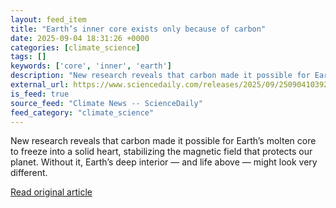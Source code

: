 ```yaml
---
layout: feed_item
title: "Earth’s inner core exists only because of carbon"
date: 2025-09-04 18:31:26 +0000
categories: [climate_science]
tags: []
keywords: ['core', 'inner', 'earth']
description: "New research reveals that carbon made it possible for Earth’s molten core to freeze into a solid heart, stabilizing the magnetic field that protects our planet"
external_url: https://www.sciencedaily.com/releases/2025/09/250904103920.htm
is_feed: true
source_feed: "Climate News -- ScienceDaily"
feed_category: "climate_science"
---
```


New research reveals that carbon made it possible for Earth’s molten core to freeze into a solid heart, stabilizing the magnetic field that protects our planet. Without it, Earth’s deep interior — and life above — might look very different.

[Read original article](https://www.sciencedaily.com/releases/2025/09/250904103920.htm)
